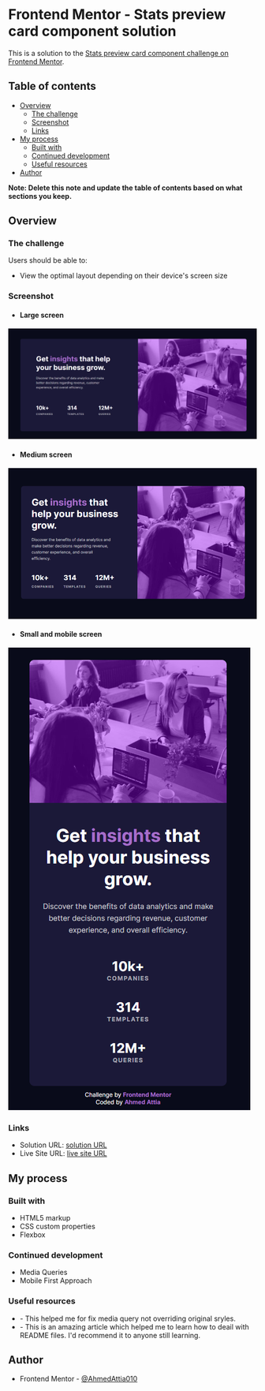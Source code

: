 # Frontend Mentor - Stats preview card component solution

This is a solution to the [Stats preview card component challenge on Frontend Mentor](https://www.frontendmentor.io/challenges/stats-preview-card-component-8JqbgoU62).

## Table of contents

- [Overview](#overview)
  - [The challenge](#the-challenge)
  - [Screenshot](#screenshot)
  - [Links](#links)
- [My process](#my-process)
  - [Built with](#built-with)
  - [Continued development](#continued-development)
  - [Useful resources](#useful-resources)
- [Author](#author)

**Note: Delete this note and update the table of contents based on what sections you keep.**

## Overview

### The challenge

Users should be able to:

- View the optimal layout depending on their device's screen size

### Screenshot

- #### Large screen

![Large screen](./large%20screen.png)

- #### Medium screen

![Medium screen](./medium%20screen.png)

- #### Small and mobile screen

![Small and mobile screen](./small%20and%20mobile%20screen.png)

### Links

- Solution URL: [solution URL](https://www.frontendmentor.io/solutions/stats-preview-card-component-_VPVzDTlI_)
- Live Site URL: [live site URL](https://ahmedattia010.github.io/frontend-mentor-preview-card/)

## My process

### Built with

- HTML5 markup
- CSS custom properties
- Flexbox

### Continued development

- Media Queries
- Mobile First Approach

### Useful resources

- [](https://stackoverflow.com/questions/19038240/media-query-styles-not-overriding-original-styles) - This helped me for fix media query not overriding original sryles.
- [](https://www.markdownguide.org/basic-syntax/) - This is an amazing article which helped me to learn how to deail with README files. I'd recommend it to anyone still learning.

## Author

- Frontend Mentor - [@AhmedAttia010](https://www.frontendmentor.io/profile/AhmedAttia010)
